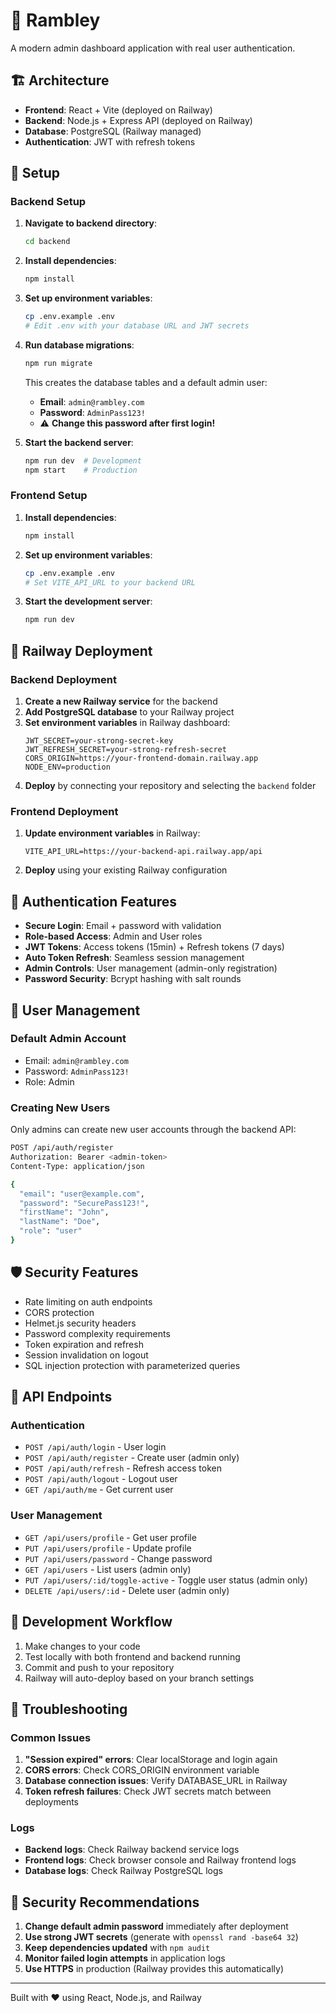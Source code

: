 # 🚀 Rambley

A modern admin dashboard application with real user authentication.

## 🏗️ Architecture

- **Frontend**: React + Vite (deployed on Railway)
- **Backend**: Node.js + Express API (deployed on Railway)
- **Database**: PostgreSQL (Railway managed)
- **Authentication**: JWT with refresh tokens

## 🔧 Setup

### Backend Setup

1. **Navigate to backend directory**:
   ```bash
   cd backend
   ```

2. **Install dependencies**:
   ```bash
   npm install
   ```

3. **Set up environment variables**:
   ```bash
   cp .env.example .env
   # Edit .env with your database URL and JWT secrets
   ```

4. **Run database migrations**:
   ```bash
   npm run migrate
   ```
   This creates the database tables and a default admin user:
   - **Email**: `admin@rambley.com`
   - **Password**: `AdminPass123!`
   - ⚠️ **Change this password after first login!**

5. **Start the backend server**:
   ```bash
   npm run dev  # Development
   npm start    # Production
   ```

### Frontend Setup

1. **Install dependencies**:
   ```bash
   npm install
   ```

2. **Set up environment variables**:
   ```bash
   cp .env.example .env
   # Set VITE_API_URL to your backend URL
   ```

3. **Start the development server**:
   ```bash
   npm run dev
   ```

## 🚢 Railway Deployment

### Backend Deployment

1. **Create a new Railway service** for the backend
2. **Add PostgreSQL database** to your Railway project
3. **Set environment variables** in Railway dashboard:
   ```
   JWT_SECRET=your-strong-secret-key
   JWT_REFRESH_SECRET=your-strong-refresh-secret
   CORS_ORIGIN=https://your-frontend-domain.railway.app
   NODE_ENV=production
   ```
4. **Deploy** by connecting your repository and selecting the `backend` folder

### Frontend Deployment

1. **Update environment variables** in Railway:
   ```
   VITE_API_URL=https://your-backend-api.railway.app/api
   ```
2. **Deploy** using your existing Railway configuration

## 🔐 Authentication Features

- **Secure Login**: Email + password with validation
- **Role-based Access**: Admin and User roles
- **JWT Tokens**: Access tokens (15min) + Refresh tokens (7 days)
- **Auto Token Refresh**: Seamless session management
- **Admin Controls**: User management (admin-only registration)
- **Password Security**: Bcrypt hashing with salt rounds

## 👥 User Management

### Default Admin Account
- Email: `admin@rambley.com`
- Password: `AdminPass123!`
- Role: Admin

### Creating New Users
Only admins can create new user accounts through the backend API:

```bash
POST /api/auth/register
Authorization: Bearer <admin-token>
Content-Type: application/json

{
  "email": "user@example.com",
  "password": "SecurePass123!",
  "firstName": "John",
  "lastName": "Doe",
  "role": "user"
}
```

## 🛡️ Security Features

- Rate limiting on auth endpoints
- CORS protection
- Helmet.js security headers
- Password complexity requirements
- Token expiration and refresh
- Session invalidation on logout
- SQL injection protection with parameterized queries

## 📱 API Endpoints

### Authentication
- `POST /api/auth/login` - User login
- `POST /api/auth/register` - Create user (admin only)
- `POST /api/auth/refresh` - Refresh access token
- `POST /api/auth/logout` - Logout user
- `GET /api/auth/me` - Get current user

### User Management
- `GET /api/users/profile` - Get user profile
- `PUT /api/users/profile` - Update profile
- `PUT /api/users/password` - Change password
- `GET /api/users` - List users (admin only)
- `PUT /api/users/:id/toggle-active` - Toggle user status (admin only)
- `DELETE /api/users/:id` - Delete user (admin only)

## 🔄 Development Workflow

1. Make changes to your code
2. Test locally with both frontend and backend running
3. Commit and push to your repository
4. Railway will auto-deploy based on your branch settings

## 🐛 Troubleshooting

### Common Issues

1. **"Session expired" errors**: Clear localStorage and login again
2. **CORS errors**: Check CORS_ORIGIN environment variable
3. **Database connection issues**: Verify DATABASE_URL in Railway
4. **Token refresh failures**: Check JWT secrets match between deployments

### Logs

- **Backend logs**: Check Railway backend service logs
- **Frontend logs**: Check browser console and Railway frontend logs
- **Database logs**: Check Railway PostgreSQL logs

## 🔐 Security Recommendations

1. **Change default admin password** immediately after deployment
2. **Use strong JWT secrets** (generate with `openssl rand -base64 32`)
3. **Keep dependencies updated** with `npm audit`
4. **Monitor failed login attempts** in application logs
5. **Use HTTPS** in production (Railway provides this automatically)

---

Built with ❤️ using React, Node.js, and Railway
